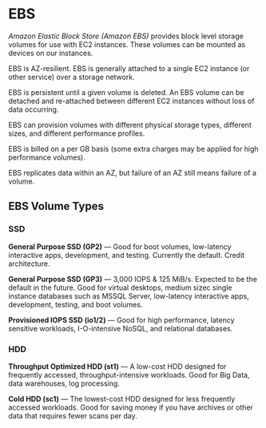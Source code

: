 # EBS

_Amazon Elastic Block Store (Amazon EBS)_ provides block level storage volumes for use with EC2 instances. These volumes can be mounted as devices on our instances.

EBS is AZ-resilient. EBS is generally attached to a single EC2 instance (or other service) over a storage network.

EBS is persistent until a given volume is deleted. An EBS volume can be detached and re-attached between different EC2 instances without loss of data occurring.

EBS can provision volumes with different physical storage types, different sizes, and different performance profiles.

EBS is billed on a per GB basis (some extra charges may be applied for high performance volumes).

EBS replicates data within an AZ, but failure of an AZ still means failure of a volume.

## EBS Volume Types

### SSD

**General Purpose SSD (GP2)** — Good for boot volumes, low-latency interactive apps, development, and testing. Currently the default. Credit architecture.

**General Purpose SSD (GP3)** — 3,000 IOPS & 125 MiB/s. Expected to be the default in the future. Good for virtual desktops, medium sizec single instance databases such as MSSQL Server, low-latency interactive apps, development, testing, and boot volumes.

**Provisioned IOPS SSD (io1/2)** — Good for high performance, latency sensitive workloads, I-O-intensive NoSQL, and relational databases.

### HDD

**Throughput Optimized HDD (st1)** — A low-cost HDD designed for frequently accessed, throughput-intensive workloads. Good for Big Data, data warehouses, log processing.

**Cold HDD (sc1)** — The lowest-cost HDD designed for less frequently accessed workloads. Good for saving money if you have archives or other data that requires fewer scans per day.
